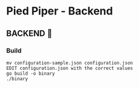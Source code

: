# Pied Piper - Backend

## BACKEND :rocket:

### Build

~~~~
mv configuration-sample.json configuration.json
EDIT configuration.json with the correct values
go build -o binary
./binary
~~~~
